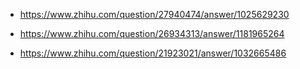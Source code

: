 - https://www.zhihu.com/question/27940474/answer/1025629230

- https://www.zhihu.com/question/26934313/answer/1181965264

- https://www.zhihu.com/question/21923021/answer/1032665486
